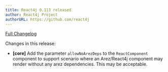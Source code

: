 ```yaml
---
title: React4j 0.113 released
author: React4j Project
authorURL: https://github.com/react4j
---
```


[Full Changelog](https://github.com/react4j/react4j/compare/v0.112...v0.113)

Changes in this release:

* **\[core\]** Add the parameter `allowNoArezDeps` to the `ReactComponent` component to support scenario
  where an Arez/React4j component may render without any arez dependencies. This may be acceptable.
